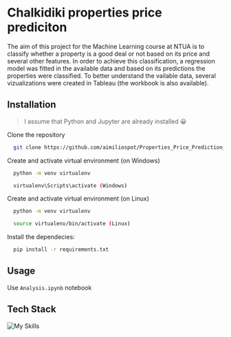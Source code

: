 # Chalkidiki properties price prediciton
 
The aim of this project for the Machine Learning course at NTUA is to classify whether a property is a good deal or not based on its price and several other features. In order to achieve this classification, a regression model was fitted in the available data and based on its predictions the properties were classified. To better understand the vailable data, several vizualizations were created in Tableau (the workbook is also available). 

## Installation
> I assume that Python and Jupyter are already installed :grinning:

Clone the repository 
```bash
  git clone https://github.com/aimiliospot/Properties_Price_Prediction_Chalidiki.git
```

Create and activate virtual environment (on Windows)
```bash
  python -m venv virtualenv

  virtualenv\Scripts\activate (Windows)
```

Create and activate virtual environment (on Linux)
```bash
  python -m venv virtualenv

  source virtualenv/bin/activate (Linux)
```

Install the dependecies:
```bash
  pip install -r requirements.txt
```

## Usage

Use `Analysis.ipynb` notebook

## Tech Stack

![My Skills](https://go-skill-icons.vercel.app/api/icons?i=python,sklearn,scipy,tableau&perline=8)
